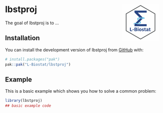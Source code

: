 
# lbstproj <img src="man/figures/logo.png" align="right" height="120" alt="" />

<!-- badges: start -->
<!-- badges: end -->

The goal of lbstproj is to ...

## Installation

You can install the development version of lbstproj from [GitHub](https://github.com/) with:

``` r
# install.packages("pak")
pak::pak("L-Biostat/lbstproj")
```

## Example

This is a basic example which shows you how to solve a common problem:

``` r
library(lbstproj)
## basic example code
```

